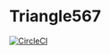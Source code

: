 # Triangle567

[![CircleCI](https://circleci.com/gh/cvmartinez/Triangle567.svg?style=shield)](https://circleci.com/gh/cvmartinez/Triangle567)
